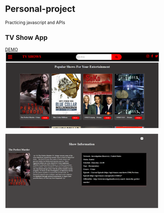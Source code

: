 # Personal-project

Practicing javascript and APIs

## TV Show App

<a href="https://example.com">DEMO</a>
<img src ="./assest/Screenshot (3).png"/>

<img src ="./assest/Screenshot (10).png"/>
